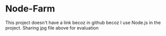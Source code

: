 # Node-Farm
This project doesn't have a link becoz in github becoz I use Node.js in the project.
Sharing jpg file above for evaluation

